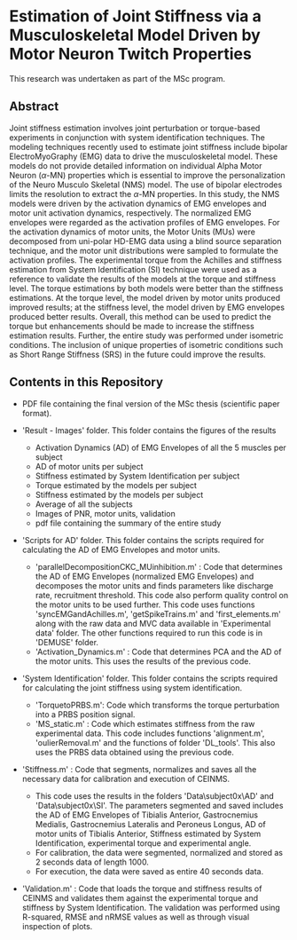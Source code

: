 # Estimation of Joint Stiffness via a Musculoskeletal Model Driven by Motor Neuron Twitch Properties

This research was undertaken as part of the MSc program. 

## Abstract 

Joint stiffness estimation involves joint perturbation or torque-based experiments in conjunction with system identification techniques. The modeling techniques recently used to estimate joint stiffness include bipolar ElectroMyoGraphy (EMG) data to drive the musculoskeletal model. These models do not provide detailed information on individual Alpha Motor Neuron ($\alpha$-MN) properties which is essential to improve the personalization of the Neuro Musculo Skeletal (NMS) model. The use of bipolar electrodes limits the resolution to extract the $\alpha$-MN properties. In this study, the NMS models were driven by the activation dynamics of EMG envelopes and motor unit activation dynamics, respectively. The normalized EMG envelopes were regarded as the activation profiles of EMG envelopes. For the activation dynamics of motor units, the Motor Units (MUs) were decomposed from uni-polar HD-EMG data using a blind source separation technique, and the motor unit distributions were sampled to formulate the activation profiles. The experimental torque from the Achilles and stiffness estimation from System Identification (SI) technique were used as a reference to validate the results of the models at the torque and stiffness level. The torque estimations by both models were better than the stiffness estimations. At the torque level, the model driven by motor units produced improved results; at the stiffness level, the model driven by EMG envelopes produced better results. Overall, this method can be used to predict the torque but enhancements should be made to increase the stiffness estimation results. Further, the entire study was performed under isometric conditions. The inclusion of unique properties of isometric conditions such as Short Range Stiffness (SRS) in the future could improve the results.

## Contents in this Repository

- PDF file containing the final version of the MSc thesis (scientific paper format).

- 'Result - Images' folder. This folder contains the figures of the results
	- Activation Dynamics (AD) of EMG Envelopes of all the 5 muscles per subject
	- AD of motor units per subject
	- Stiffness estimated by System Identification per subject
	- Torque estimated by the models per subject
	- Stiffness estimated by the models per subject
	- Average of all the subjects
	- Images of PNR, motor units, validation
	- pdf file containing the summary of the entire study

- 'Scripts for AD' folder. This folder contains the scripts required for calculating the AD of 
  EMG Envelopes and motor units.
	- 'parallelDecompositionCKC_MUinhibition.m' : Code that determines the AD of EMG Envelopes 
	  (normalized EMG Envelopes) and decomposes the motor units and finds parameters like discharge rate, recruitment threshold.
	  This code also perform quality control on the motor units to be used further. This code uses functions 'syncEMGandAchilles.m', 
	  'getSpikeTrains.m' and 'first_elements.m' along with the raw data and MVC data available in 'Experimental data' folder. The other 
	  functions required to run this code is in 'DEMUSE' folder.
	- 'Activation_Dynamics.m' : Code that determines PCA and the AD of the motor units. This uses the results of
	  the previous code.

- 'System Identification' folder. This folder contains the scripts required for calculating the joint stiffness using system identification.
	- 'TorquetoPRBS.m': Code which transforms the torque perturbation into a PRBS position signal.
	- 'MS_static.m' : Code which estimates stiffness from the raw experimental data. This code includes functions 'alignment.m', 'oulierRemoval.m'
	  and the functions of folder 'DL_tools'. This also uses the PRBS data obtained using the previous code.

- 'Stiffness.m' : Code that segments, normalizes and saves all the necessary data for calibration and execution of CEINMS.
	- This code uses the results in the folders 'Data\subject0x\AD' and 'Data\subject0x\SI'. The parameters segmented and saved includes the AD 
	  of EMG Envelopes of Tibialis Anterior, Gastrocnemius Medialis, Gastrocnemius Lateralis and Peroneus Longus, AD of motor units of Tibialis 
	  Anterior, Stiffness estimated by System Identification, experimental torque and experimental angle.
	- For calibration, the data were segmented, normalized and stored as 2 seconds data of length 1000.
	- For execution, the data were saved as entire 40 seconds data.

- 'Validation.m' : Code that loads the torque and stiffness results of CEINMS and validates them against the experimental torque and stiffness by 
  System Identification. The validation was performed using R-squared, RMSE and nRMSE values as well as through visual inspection of plots.
